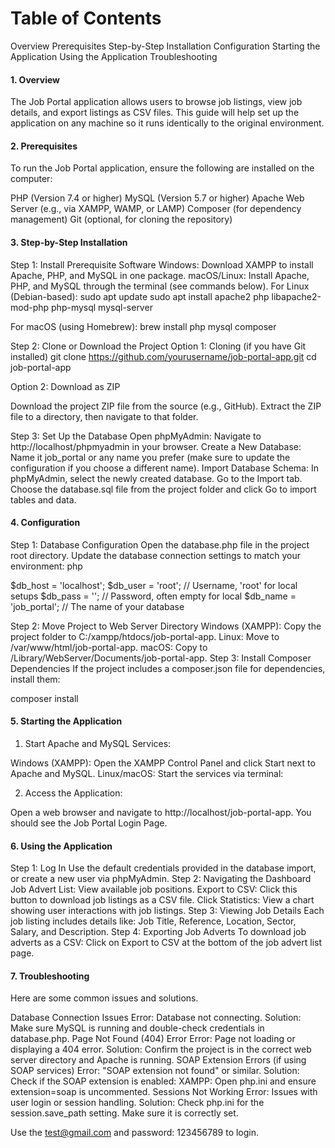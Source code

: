 # Table of Contents
Overview
Prerequisites
Step-by-Step Installation
Configuration
Starting the Application
Using the Application
Troubleshooting

#### 1. Overview <a name="overview"></a>
The Job Portal application allows users to browse job listings, view job details, and export listings as CSV files. This guide will help set up the application on any machine so it runs identically to the original environment.

#### 2. Prerequisites <a name="prerequisites"></a>
To run the Job Portal application, ensure the following are installed on the computer:

PHP (Version 7.4 or higher)
MySQL (Version 5.7 or higher)
Apache Web Server (e.g., via XAMPP, WAMP, or LAMP)
Composer (for dependency management)
Git (optional, for cloning the repository)

#### 3. Step-by-Step Installation <a name="installation"></a>
Step 1: Install Prerequisite Software
Windows: Download XAMPP to install Apache, PHP, and MySQL in one package.
macOS/Linux: Install Apache, PHP, and MySQL through the terminal (see commands below).
For Linux (Debian-based):
sudo apt update
sudo apt install apache2 php libapache2-mod-php php-mysql mysql-server

For macOS (using Homebrew):
brew install php mysql composer

 Step 2: Clone or Download the Project
Option 1: Cloning (if you have Git installed)
git clone https://github.com/yourusername/job-portal-app.git
cd job-portal-app

Option 2: Download as ZIP

Download the project ZIP file from the source (e.g., GitHub).
Extract the ZIP file to a directory, then navigate to that folder.

Step 3: Set Up the Database
Open phpMyAdmin: Navigate to http://localhost/phpmyadmin in your browser.
Create a New Database:
Name it job_portal or any name you prefer (make sure to update the configuration if you choose a different name).
Import Database Schema:
In phpMyAdmin, select the newly created database.
Go to the Import tab.
Choose the database.sql file from the project folder and click Go to import tables and data.

#### 4. Configuration <a name="configuration"></a>
Step 1: Database Configuration
Open the database.php file in the project root directory.
Update the database connection settings to match your environment:
php

$db_host = 'localhost';
$db_user = 'root';           // Username, 'root' for local setups
$db_pass = '';                // Password, often empty for local
$db_name = 'job_portal';      // The name of your database

Step 2: Move Project to Web Server Directory
Windows (XAMPP): Copy the project folder to C:/xampp/htdocs/job-portal-app.
Linux: Move to /var/www/html/job-portal-app.
macOS: Copy to /Library/WebServer/Documents/job-portal-app.
Step 3: Install Composer Dependencies
If the project includes a composer.json file for dependencies, install them:

composer install

#### 5. Starting the Application <a name="starting-the-application"></a>
1. Start Apache and MySQL Services:

Windows (XAMPP): Open the XAMPP Control Panel and click Start next to Apache and MySQL.
Linux/macOS: Start the services via terminal:

2. Access the Application:

Open a web browser and navigate to http://localhost/job-portal-app.
You should see the Job Portal Login Page.

#### 6. Using the Application <a name="using-the-application"></a>
Step 1: Log In
Use the default credentials provided in the database import, or create a new user via phpMyAdmin.
Step 2: Navigating the Dashboard
Job Advert List: View available job positions.
Export to CSV: Click this button to download job listings as a CSV file.
Click Statistics: View a chart showing user interactions with job listings.
Step 3: Viewing Job Details
Each job listing includes details like:
Job Title, Reference, Location, Sector, Salary, and Description.
Step 4: Exporting Job Adverts
To download job adverts as a CSV:
Click on Export to CSV at the bottom of the job advert list page.

#### 7. Troubleshooting <a name="troubleshooting"></a>
Here are some common issues and solutions.

Database Connection Issues
Error: Database not connecting.
Solution: Make sure MySQL is running and double-check credentials in database.php.
Page Not Found (404) Error
Error: Page not loading or displaying a 404 error.
Solution: Confirm the project is in the correct web server directory and Apache is running.
SOAP Extension Errors (if using SOAP services)
Error: "SOAP extension not found" or similar.
Solution: Check if the SOAP extension is enabled:
XAMPP: Open php.ini and ensure extension=soap is uncommented.
Sessions Not Working
Error: Issues with user login or session handling.
Solution: Check php.ini for the session.save_path setting. Make sure it is correctly set.


Use the test@gmail.com  and password: 123456789 to login.